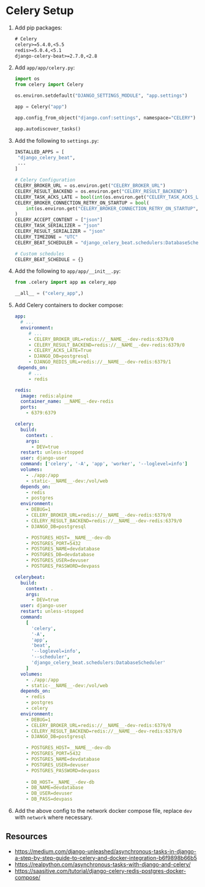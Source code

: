 # Celery Setup

1. Add pip packages:

   ```txt
   # Celery
   celery>=5.4.0,<5.5
   redis>=5.0.4,<5.1
   django-celery-beat>=2.7.0,<2.8
   ```

2. Add `app/app/celery.py`:

   ```py
   import os
   from celery import Celery

   os.environ.setdefault("DJANGO_SETTINGS_MODULE", "app.settings")

   app = Celery("app")

   app.config_from_object("django.conf:settings", namespace="CELERY")

   app.autodiscover_tasks()
   ```

3. Add the following to `settings.py`:

   ```python
   INSTALLED_APPS = [
    "django_celery_beat",
    ...
   ]

   # Celery Configuration
   CELERY_BROKER_URL = os.environ.get("CELERY_BROKER_URL")
   CELERY_RESULT_BACKEND = os.environ.get("CELERY_RESULT_BACKEND")
   CELERY_TASK_ACKS_LATE = bool(int(os.environ.get("CELERY_TASK_ACKS_LATE", "1")))
   CELERY_BROKER_CONNECTION_RETRY_ON_STARTUP = bool(
       int(os.environ.get("CELERY_BROKER_CONNECTION_RETRY_ON_STARTUP", "1"))
   )
   CELERY_ACCEPT_CONTENT = ["json"]
   CELERY_TASK_SERIALIZER = "json"
   CELERY_RESULT_SERIALIZER = "json"
   CELERY_TIMEZONE = "UTC"
   CELERY_BEAT_SCHEDULER = "django_celery_beat.schedulers:DatabaseScheduler"

   # Custom schedules
   CELERY_BEAT_SCHEDULE = {}
   ```

4. Add the following to `app/app/__init__.py`:

   ```python
   from .celery import app as celery_app

   __all__ = ("celery_app",)
   ```

5. Add Celery containers to docker compose:

   ```yml
   app:
     # ...
     environment:
        # ...
        - CELERY_BROKER_URL=redis://__NAME__-dev-redis:6379/0
        - CELERY_RESULT_BACKEND=redis://__NAME__-dev-redis:6379/0
        - CELERY_ACKS_LATE=True
        - DJANGO_DB=postgresql
        - DJANGO_REDIS_URL=redis://__NAME__-dev-redis:6379/1
    depends_on:
        # ...
        - redis

   redis:
     image: redis:alpine
     container_name: __NAME__-dev-redis
     ports:
       - 6379:6379

   celery:
     build:
       context: .
       args:
         - DEV=true
     restart: unless-stopped
     user: django-user
     command: ['celery', '-A', 'app', 'worker', '--loglevel=info']
     volumes:
       - ./app:/app
       - static-__NAME__-dev:/vol/web
     depends_on:
       - redis
       - postgres
     environment:
       - DEBUG=1
       - CELERY_BROKER_URL=redis://__NAME__-dev-redis:6379/0
       - CELERY_RESULT_BACKEND=redis://__NAME__-dev-redis:6379/0
       - DJANGO_DB=postgresql

       - POSTGRES_HOST=__NAME__-dev-db
       - POSTGRES_PORT=5432
       - POSTGRES_NAME=devdatabase
       - POSTGRES_DB=devdatabase
       - POSTGRES_USER=devuser
       - POSTGRES_PASSWORD=devpass

   celerybeat:
     build:
       context: .
       args:
         - DEV=true
     user: django-user
     restart: unless-stopped
     command:
       [
         'celery',
         '-A',
         'app',
         'beat',
         '--loglevel=info',
         '--scheduler',
         'django_celery_beat.schedulers:DatabaseScheduler'
       ]
     volumes:
       - ./app:/app
       - static-__NAME__-dev:/vol/web
     depends_on:
       - redis
       - postgres
       - celery
     environment:
       - DEBUG=1
       - CELERY_BROKER_URL=redis://__NAME__-dev-redis:6379/0
       - CELERY_RESULT_BACKEND=redis://__NAME__-dev-redis:6379/0
       - DJANGO_DB=postgresql

       - POSTGRES_HOST=__NAME__-dev-db
       - POSTGRES_PORT=5432
       - POSTGRES_NAME=devdatabase
       - POSTGRES_USER=devuser
       - POSTGRES_PASSWORD=devpass
       
       - DB_HOST=__NAME__-dev-db
       - DB_NAME=devdatabase
       - DB_USER=devuser
       - DB_PASS=devpass
   ```

6. Add the above config to the network docker compose file, replace `dev` with `network` where necessary.

## Resources

- <https://medium.com/django-unleashed/asynchronous-tasks-in-django-a-step-by-step-guide-to-celery-and-docker-integration-b6f9898b66b5>
- <https://realpython.com/asynchronous-tasks-with-django-and-celery/>
- <https://saasitive.com/tutorial/django-celery-redis-postgres-docker-compose/>
